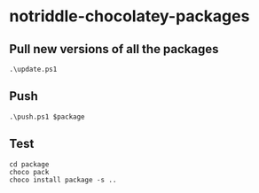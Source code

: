 # notriddle-chocolatey-packages

## Pull new versions of all the packages

```
.\update.ps1
```

## Push

```
.\push.ps1 $package
```

## Test

```
cd package
choco pack
choco install package -s ..
```
